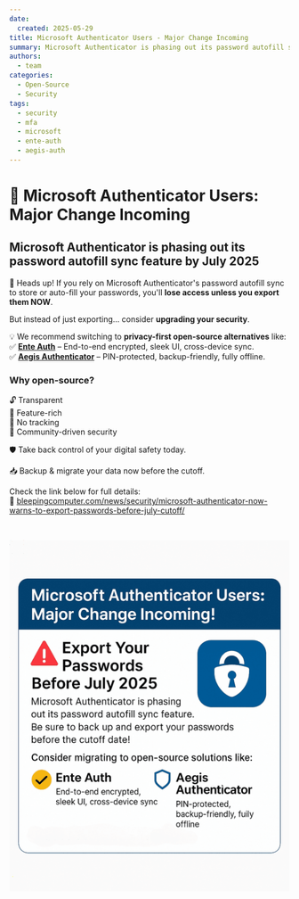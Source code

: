 ```yaml
---
date:
  created: 2025-05-29
title: Microsoft Authenticator Users - Major Change Incoming
summary: Microsoft Authenticator is phasing out its password autofill sync feature by July 2025.
authors:
  - team
categories:
  - Open-Source
  - Security
tags:
  - security
  - mfa
  - microsoft
  - ente-auth
  - aegis-auth
---
```


# 🔐 Microsoft Authenticator Users: Major Change Incoming

## Microsoft Authenticator is phasing out its password autofill sync feature by July 2025

🚨 Heads up! If you rely on Microsoft Authenticator's password autofill sync to store or auto-fill your passwords, you'll **lose access unless you export them NOW**.

But instead of just exporting... consider **upgrading your security**.

💡 We recommend switching to **privacy-first open-source alternatives** like:  
✅ **[Ente Auth](https://ente.io/auth/)** – End-to-end encrypted, sleek UI, cross-device sync.  
✅ **[Aegis Authenticator](https://getaegis.app/)** – PIN-protected, backup-friendly, fully offline.

<!-- more -->

### Why open-source?

🔓 Transparent  
📱 Feature-rich  
🚫 No tracking  
🧠 Community-driven security

🛡 Take back control of your digital safety today.

📥 Backup & migrate your data now before the cutoff.

Check the link below for full details:  
🔗 [bleepingcomputer.com/news/security/microsoft-authenticator-now-warns-to-export-passwords-before-july-cutoff/](https://www.bleepingcomputer.com/news/security/microsoft-authenticator-now-warns-to-export-passwords-before-july-cutoff/)

&nbsp;

![Microsoft Authenticator](../img/msauth-promo.png)

<!-- cspell:ignore ente -->
